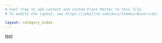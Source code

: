 ```yaml
---
# Feel free to add content and custom Front Matter to this file.
# To modify the layout, see https://jekyllrb.com/docs/themes/#overriding-theme-defaults

layout: category_index
---
```

[text](./index%20copy%205)